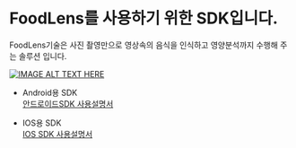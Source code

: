 # FoodLens를 사용하기 위한 SDK입니다.

FoodLens기술은 사진 촬영만으로 영상속의 음식을 인식하고 영양분석까지 수행해 주는 솔루션 입니다.

[![IMAGE ALT TEXT HERE](https://img.youtube.com/vi/2097YwX2M8M/0.jpg)](https://www.youtube.com/watch?v=2097YwX2M8M)

- Android용 SDK  
  [안드로이드SDK 사용설명서](Android/)


- IOS용 SDK  
  [IOS SDK 사용설명서](IOS/)
